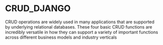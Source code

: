 # CRUD_DJANGO
CRUD operations are widely used in many applications that are supported by underlying relational databases. These four basic CRUD functions are incredibly versatile in how they can support a variety of important functions across different business models and industry verticals
